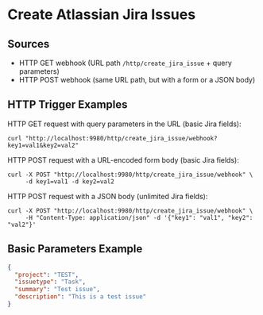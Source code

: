 # Create Atlassian Jira Issues

## Sources

- HTTP GET webhook (URL path `/http/create_jira_issue` + query parameters)
- HTTP POST webhook (same URL path, but with a form or a JSON body)

## HTTP Trigger Examples

HTTP GET request with query parameters in the URL (basic Jira fields):

```
curl "http://localhost:9980/http/create_jira_issue/webhook?key1=val1&key2=val2"
```

HTTP POST request with a URL-encoded form body (basic Jira fields):

```
curl -X POST "http://localhost:9980/http/create_jira_issue/webhook" \
     -d key1=val1 -d key2=val2
```

HTTP POST request with a JSON body (unlimited Jira fields):

```
curl -X POST "http://localhost:9980/http/create_jira_issue/webhook" \
     -H "Content-Type: application/json" -d '{"key1": "val1", "key2": "val2"}'
```

## Basic Parameters Example

```json
{
  "project": "TEST",
  "issuetype": "Task",
  "summary": "Test issue",
  "description": "This is a test issue"
}
```
